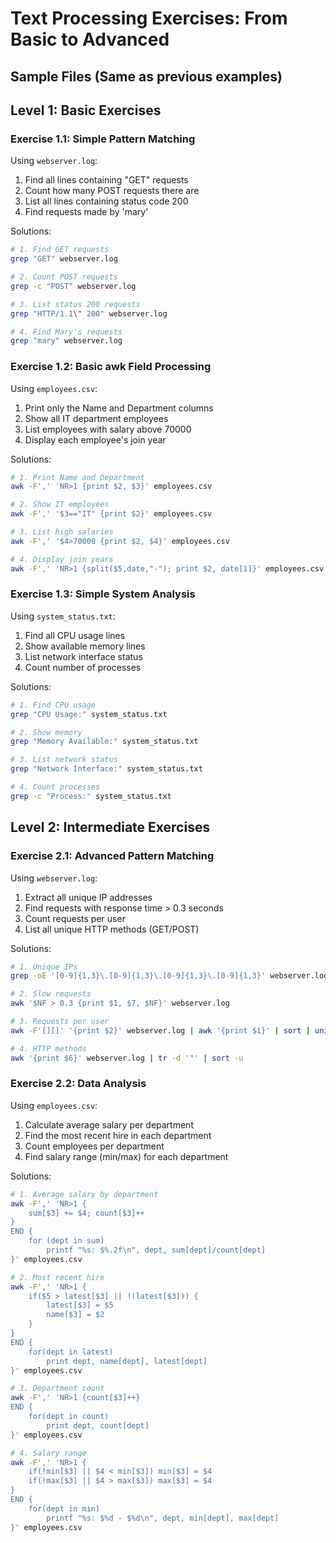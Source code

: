 # Text Processing Exercises: From Basic to Advanced

## Sample Files (Same as previous examples)

## Level 1: Basic Exercises

### Exercise 1.1: Simple Pattern Matching
Using `webserver.log`:
1. Find all lines containing "GET" requests
2. Count how many POST requests there are
3. List all lines containing status code 200
4. Find requests made by 'mary'

Solutions:
```bash
# 1. Find GET requests
grep "GET" webserver.log

# 2. Count POST requests
grep -c "POST" webserver.log

# 3. List status 200 requests
grep "HTTP/1.1\" 200" webserver.log

# 4. Find Mary's requests
grep "mary" webserver.log
```

### Exercise 1.2: Basic awk Field Processing
Using `employees.csv`:
1. Print only the Name and Department columns
2. Show all IT department employees
3. List employees with salary above 70000
4. Display each employee's join year

Solutions:
```bash
# 1. Print Name and Department
awk -F',' 'NR>1 {print $2, $3}' employees.csv

# 2. Show IT employees
awk -F',' '$3=="IT" {print $2}' employees.csv

# 3. List high salaries
awk -F',' '$4>70000 {print $2, $4}' employees.csv

# 4. Display join years
awk -F',' 'NR>1 {split($5,date,"-"); print $2, date[1]}' employees.csv
```

### Exercise 1.3: Simple System Analysis
Using `system_status.txt`:
1. Find all CPU usage lines
2. Show available memory lines
3. List network interface status
4. Count number of processes

Solutions:
```bash
# 1. Find CPU usage
grep "CPU Usage:" system_status.txt

# 2. Show memory
grep "Memory Available:" system_status.txt

# 3. List network status
grep "Network Interface:" system_status.txt

# 4. Count processes
grep -c "Process:" system_status.txt
```

## Level 2: Intermediate Exercises

### Exercise 2.1: Advanced Pattern Matching
Using `webserver.log`:
1. Extract all unique IP addresses
2. Find requests with response time > 0.3 seconds
3. Count requests per user
4. List all unique HTTP methods (GET/POST)

Solutions:
```bash
# 1. Unique IPs
grep -oE '[0-9]{1,3}\.[0-9]{1,3}\.[0-9]{1,3}\.[0-9]{1,3}' webserver.log | sort -u

# 2. Slow requests
awk '$NF > 0.3 {print $1, $7, $NF}' webserver.log

# 3. Requests per user
awk -F'[][]' '{print $2}' webserver.log | awk '{print $1}' | sort | uniq -c

# 4. HTTP methods
awk '{print $6}' webserver.log | tr -d '"' | sort -u
```

### Exercise 2.2: Data Analysis
Using `employees.csv`:
1. Calculate average salary per department
2. Find the most recent hire in each department
3. Count employees per department
4. Find salary range (min/max) for each department

Solutions:
```bash
# 1. Average salary by department
awk -F',' 'NR>1 {
    sum[$3] += $4; count[$3]++
} 
END {
    for (dept in sum) 
        printf "%s: $%.2f\n", dept, sum[dept]/count[dept]
}' employees.csv

# 2. Most recent hire
awk -F',' 'NR>1 {
    if($5 > latest[$3] || !(latest[$3])) {
        latest[$3] = $5
        name[$3] = $2
    }
} 
END {
    for(dept in latest) 
        print dept, name[dept], latest[dept]
}' employees.csv

# 3. Department count
awk -F',' 'NR>1 {count[$3]++} 
END {
    for(dept in count) 
        print dept, count[dept]
}' employees.csv

# 4. Salary range
awk -F',' 'NR>1 {
    if(!min[$3] || $4 < min[$3]) min[$3] = $4
    if(!max[$3] || $4 > max[$3]) max[$3] = $4
} 
END {
    for(dept in min) 
        printf "%s: $%d - $%d\n", dept, min[dept], max[dept]
}' employees.csv
```

